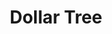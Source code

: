 ---
title: "Dollar Tree"
url: /tigard/dollar-tree-southwest-scholls-ferry-road/
shop: variety store
---